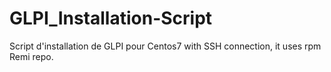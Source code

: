 # GLPI_Installation-Script
Script d'installation de GLPI pour Centos7 with SSH connection, it uses rpm Remi repo.
